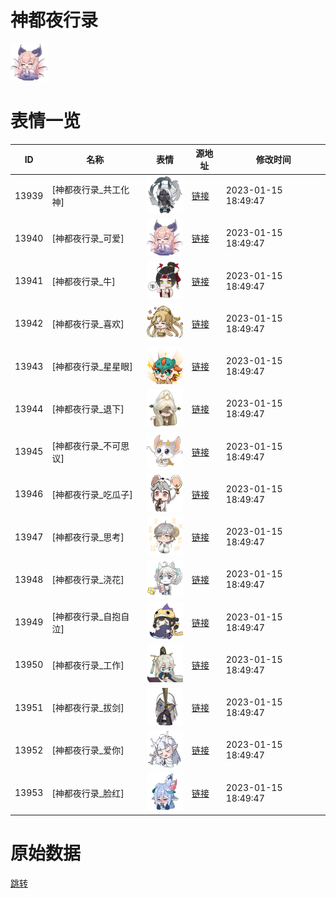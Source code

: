 # 神都夜行录

<img src="./cover.png" height="60" alt="cover" />

# 表情一览

|ID|名称|表情|源地址|修改时间|
|----|----|----|----|----|
|13939|[神都夜行录_共工化神]|<img src="./pic/013939_%5B神都夜行录_共工化神%5D.png" height="60" alt="共工化神"/>|[链接](https://i0.hdslb.com/bfs/garb/item/908ac010c84e0492e51a8908d136e2309c6afb95.png)|2023-01-15 18:49:47|
|13940|[神都夜行录_可爱]|<img src="./pic/013940_%5B神都夜行录_可爱%5D.png" height="60" alt="可爱"/>|[链接](https://i0.hdslb.com/bfs/garb/item/30120eb731720b739c49bc3b6064f50d8831a823.png)|2023-01-15 18:49:47|
|13941|[神都夜行录_牛]|<img src="./pic/013941_%5B神都夜行录_牛%5D.png" height="60" alt="牛"/>|[链接](https://i0.hdslb.com/bfs/garb/item/138025a068681f737dd559ebe7e3a27367aabc67.png)|2023-01-15 18:49:47|
|13942|[神都夜行录_喜欢]|<img src="./pic/013942_%5B神都夜行录_喜欢%5D.png" height="60" alt="喜欢"/>|[链接](https://i0.hdslb.com/bfs/garb/item/5b5be4cf28d95ca541807a4ecd9dd7c66810a3fa.png)|2023-01-15 18:49:47|
|13943|[神都夜行录_星星眼]|<img src="./pic/013943_%5B神都夜行录_星星眼%5D.png" height="60" alt="星星眼"/>|[链接](https://i0.hdslb.com/bfs/garb/item/57753243477d162e9f0931fa5016180a74ad9b81.png)|2023-01-15 18:49:47|
|13944|[神都夜行录_退下]|<img src="./pic/013944_%5B神都夜行录_退下%5D.png" height="60" alt="退下"/>|[链接](https://i0.hdslb.com/bfs/garb/item/9581713168785142fd1fda65f44b31923dfac020.png)|2023-01-15 18:49:47|
|13945|[神都夜行录_不可思议]|<img src="./pic/013945_%5B神都夜行录_不可思议%5D.png" height="60" alt="不可思议"/>|[链接](https://i0.hdslb.com/bfs/garb/item/d1faad2db5084ec221f0a4356200085cf4a98d42.png)|2023-01-15 18:49:47|
|13946|[神都夜行录_吃瓜子]|<img src="./pic/013946_%5B神都夜行录_吃瓜子%5D.png" height="60" alt="吃瓜子"/>|[链接](https://i0.hdslb.com/bfs/garb/item/76f792bf778062c72dbb666fce009a6c7874a6a7.png)|2023-01-15 18:49:47|
|13947|[神都夜行录_思考]|<img src="./pic/013947_%5B神都夜行录_思考%5D.png" height="60" alt="思考"/>|[链接](https://i0.hdslb.com/bfs/garb/item/db7bb2c8964f13d59ee1f67b0c0cadb275d634f3.png)|2023-01-15 18:49:47|
|13948|[神都夜行录_浇花]|<img src="./pic/013948_%5B神都夜行录_浇花%5D.png" height="60" alt="浇花"/>|[链接](https://i0.hdslb.com/bfs/garb/item/4e34a6d5c7c0af9bdaabf2960ffc5356900f515c.png)|2023-01-15 18:49:47|
|13949|[神都夜行录_自抱自泣]|<img src="./pic/013949_%5B神都夜行录_自抱自泣%5D.png" height="60" alt="自抱自泣"/>|[链接](https://i0.hdslb.com/bfs/garb/item/2ce61596ef95c1010f2cb4bb4f5a026e31e5aa71.png)|2023-01-15 18:49:47|
|13950|[神都夜行录_工作]|<img src="./pic/013950_%5B神都夜行录_工作%5D.png" height="60" alt="工作"/>|[链接](https://i0.hdslb.com/bfs/garb/item/7354170f2d40e352ea8ac09269dda1e81ca6d78e.png)|2023-01-15 18:49:47|
|13951|[神都夜行录_拔剑]|<img src="./pic/013951_%5B神都夜行录_拔剑%5D.png" height="60" alt="拔剑"/>|[链接](https://i0.hdslb.com/bfs/garb/item/d504483bb6e4773ecf517ca77f6b9f14d1ed7dc9.png)|2023-01-15 18:49:47|
|13952|[神都夜行录_爱你]|<img src="./pic/013952_%5B神都夜行录_爱你%5D.png" height="60" alt="爱你"/>|[链接](https://i0.hdslb.com/bfs/garb/item/e5465c7cbdf75cab5961c1b7100095e36133af7f.png)|2023-01-15 18:49:47|
|13953|[神都夜行录_脸红]|<img src="./pic/013953_%5B神都夜行录_脸红%5D.png" height="60" alt="脸红"/>|[链接](https://i0.hdslb.com/bfs/garb/item/7b54c8d9d51f2ced6c97603fb3db90d6a8ae76c3.png)|2023-01-15 18:49:47|

# 原始数据

[跳转](./raw.json)

